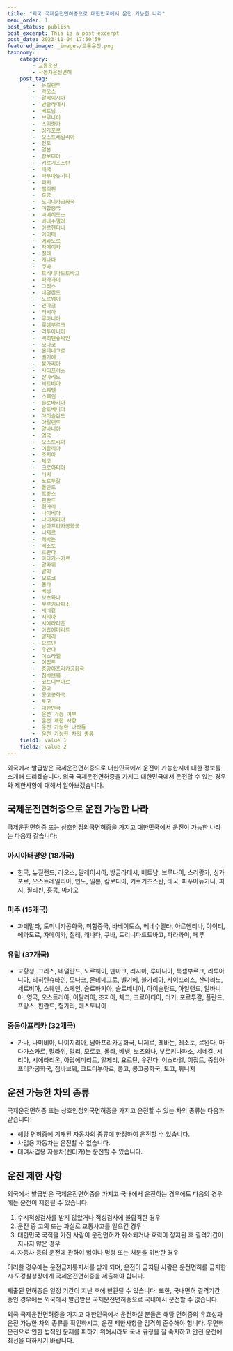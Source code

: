 ```yaml
---
title: "외국 국제운전면허증으로 대한민국에서 운전 가능한 나라"
menu_order: 1
post_status: publish
post_excerpt: This is a post excerpt
post_date: 2023-11-04 17:50:59
featured_image: _images/교통운전.png
taxonomy:
    category:
        - 교통운전
        - 자동차운전면허
    post_tag:
        -  뉴질랜드
        -  라오스
        -  말레이시아
        -  방글라데시
        -  베트남
        -  브루나이
        -  스리랑카
        -  싱가포르
        -  오스트레일리아
        -  인도
        -  일본
        -  캄보디아
        -  키르기즈스탄
        -  태국
        -  파푸아뉴기니
        -  피지
        -  필리핀
        -  홍콩
        -  도미니카공화국
        -  미합중국
        -  바베이도스
        -  베네수엘라
        -  아르헨티나
        -  아이티
        -  에콰도르
        -  자메이카
        -  칠레
        -  캐나다
        -  쿠바
        -  트리니다드토바고
        -  파라과이
        -  그리스
        -  네덜란드
        -  노르웨이
        -  덴마크
        -  러시아
        -  루마니아
        -  룩셈부르크
        -  리투아니아
        -  리히텐슈타인
        -  모나코
        -  몬테네그로
        -  벨기에
        -  불가리아
        -  사이프러스
        -  산마리노
        -  세르비아
        -  스웨덴
        -  스페인
        -  슬로바키아
        -  슬로베니아
        -  아이슬란드
        -  아일랜드
        -  알바니아
        -  영국
        -  오스트리아
        -  이탈리아
        -  조지아
        -  체코
        -  크로아티아
        -  터키
        -  포르투갈
        -  폴란드
        -  프랑스
        -  핀란드
        -  헝가리
        -  나미비아
        -  나이지리아
        -  남아프리카공화국
        -  니제르
        -  레바논
        -  레소토
        -  르완다
        -  마다가스카르
        -  말라위
        -  말리
        -  모로코
        -  몰타
        -  베냉
        -  보츠와나
        -  부르키나파소
        -  세네갈
        -  시리아
        -  시에라리온
        -  아랍에미리트
        -  알제리
        -  요르단
        -  우간다
        -  이스라엘
        -  이집트
        -  중앙아프리카공화국
        -  짐바브웨
        -  코트디부아르
        -  콩고
        -  콩고공화국
        -  토고
        -  대한민국
        -  운전 가능 여부
        -  운전 제한 사항
        -  운전 가능한 나라들
        -  운전 가능한 차의 종류
    field1: value 1
    field2: value 2
---
```



외국에서 발급받은 국제운전면허증으로 대한민국에서 운전이 가능한지에 대한 정보를 소개해 드리겠습니다. 외국 국제운전면허증을 가지고 대한민국에서 운전할 수 있는 경우와 제한사항에 대해서 알아보겠습니다.

## 국제운전면허증으로 운전 가능한 나라

국제운전면허증 또는 상호인정외국면허증을 가지고 대한민국에서 운전이 가능한 나라는 다음과 같습니다:

### 아시아태평양 (18개국)
- 한국, 뉴질랜드, 라오스, 말레이시아, 방글라데시, 베트남, 브루나이, 스리랑카, 싱가포르, 오스트레일리아, 인도, 일본, 캄보디아, 키르기즈스탄, 태국, 파푸아뉴기니, 피지, 필리핀, 홍콩, 마카오

### 미주 (15개국)
- 과테말라, 도미니카공화국, 미합중국, 바베이도스, 베네수엘라, 아르헨티나, 아이티, 에콰도르, 자메이카, 칠레, 캐나다, 쿠바, 트리니다드토바고, 파라과이, 페루

### 유럽 (37개국)
- 교황청, 그리스, 네덜란드, 노르웨이, 덴마크, 러시아, 루마니아, 룩셈부르크, 리투아니아, 리히텐슈타인, 모나코, 몬테네그로, 벨기에, 불가리아, 사이프러스, 산마리노, 세르비아, 스웨덴, 스페인, 슬로바키아, 슬로베니아, 아이슬란드, 아일랜드, 알바니아, 영국, 오스트리아, 이탈리아, 조지아, 체코, 크로아티아, 터키, 포르투갈, 폴란드, 프랑스, 핀란드, 헝가리, 에스토니아

### 중동아프리카 (32개국)
- 가나, 나미비아, 나이지리아, 남아프리카공화국, 니제르, 레바논, 레소토, 르완다, 마다가스카르, 말라위, 말리, 모로코, 몰타, 베냉, 보츠와나, 부르키나파소, 세네갈, 시리아, 시에라리온, 아랍에미리트, 알제리, 요르단, 우간다, 이스라엘, 이집트, 중앙아프리카공화국, 짐바브웨, 코트디부아르, 콩고, 콩고공화국, 토고, 튀니지

## 운전 가능한 차의 종류

국제운전면허증 또는 상호인정외국면허증을 가지고 운전할 수 있는 차의 종류는 다음과 같습니다:

- 해당 면허증에 기재된 자동차의 종류에 한정하여 운전할 수 있습니다.
- 사업용 자동차는 운전할 수 없습니다.
- 대여사업용 자동차(렌터카)는 운전할 수 있습니다.

## 운전 제한 사항

외국에서 발급받은 국제운전면허증을 가지고 국내에서 운전하는 경우에도 다음의 경우에는 운전이 제한될 수 있습니다:

1. 수시적성검사를 받지 않았거나 적성검사에 불합격한 경우
2. 운전 중 고의 또는 과실로 교통사고를 일으킨 경우
3. 대한민국 국적을 가진 사람이 운전면허가 취소되거나 효력이 정지된 후 결격기간이 지나지 않은 경우
4. 자동차 등의 운전에 관하여 법이나 명령 또는 처분을 위반한 경우

이러한 경우에는 운전금지통지서를 받게 되며, 운전이 금지된 사람은 운전면허를 금지한 시·도경찰청장에게 국제운전면허증을 제출해야 합니다.

제출된 면허증은 일정 기간이 지난 후에 반환될 수 있습니다. 또한, 국내면허 결격기간 중인 경우에는 외국에서 발급받은 국제운전면허증으로 국내에서 운전할 수 없습니다.

외국 국제운전면허증을 가지고 대한민국에서 운전하실 분들은 해당 면허증의 유효성과 운전 가능한 차의 종류를 확인하시고, 운전 제한사항을 엄격히 준수해야 합니다. 무면허운전으로 인한 법적인 문제를 피하기 위해서라도 국내 규정을 잘 숙지하고 안전 운전에 최선을 다하시기 바랍니다.

